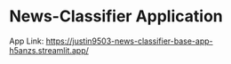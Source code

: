 # News-Classifier Application

App Link: https://justin9503-news-classifier-base-app-h5anzs.streamlit.app/
